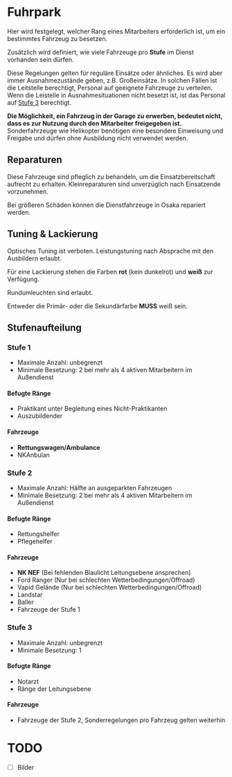 # Fuhrpark
Hier wird festgelegt, welcher Rang eines Mitarbeiters erforderlich ist, um ein bestimmtes Fahrzeug zu besetzen.

Zusätzlich wird definiert, wie viele Fahrzeuge pro **Stufe** im Dienst vorhanden sein dürfen.

Diese Regelungen gelten für reguläre Einsätze oder ähnliches. Es wird aber immer Ausnahmezustände geben, z.B. Großeinsätze.
In solchen Fällen ist die Leitstelle berechtigt, Personal auf geeignete Fahrzeuge zu verteilen.
Wenn die Leistelle in Ausnahmesituationen nicht besetzt ist, ist das Personal auf [Stufe 3](#stufe-3) berechtigt.

**Die Möglichkeit, ein Fahrzeug in der Garage zu erwerben, bedeutet nicht, dass es zur Nutzung durch den Mitarbeiter freigegeben ist.**
Sonderfahrzeuge wie Helikopter benötigen eine besondere Einweisung und Freigabe und dürfen ohne Ausbildung nicht verwendet werden.

## Reparaturen

Diese Fahrzeuge sind pfleglich zu behandeln, um die Einsatzbereitschaft aufrecht zu erhalten.
Kleinreparaturen sind unverzüglich nach Einsatzende vorzunehmen.

Bei größeren Schäden können die Dienstfahrzeuge in Osaka repariert werden.

## Tuning & Lackierung

Optisches Tuning ist verboten. Leistungstuning nach Absprache mit den Ausbildern erlaubt.

Für eine Lackierung stehen die Farben **rot** (kein dunkelrot) und **weiß** zur Verfügung. 

Rundumleuchten sind erlaubt.

Entweder die Primär- oder die Sekundärfarbe **MUSS** weiß sein.

## Stufenaufteilung

### Stufe 1
- Maximale Anzahl: unbegrenzt
- Minimale Besetzung: 2 bei mehr als 4 aktiven Mitarbeitern im Außendienst

#### Befugte Ränge
- Praktikant unter Begleitung eines Nicht-Praktikanten
- Auszubildender

#### Fahrzeuge
- **Rettungswagen/Ambulance**
- NKAnbulan

### Stufe 2
- Maximale Anzahl: Hälfte an ausgeparkten Fahrzeugen
- Minimale Besetzung: 2 bei mehr als 4 aktiven Mitarbeitern im Außendienst

#### Befugte Ränge
- Rettungshelfer
- Pflegehelfer

#### Fahrzeuge
- **NK NEF** (Bei fehlenden Blaulicht Leitungsebene ansprechen)
- Ford Ranger (Nur bei schlechten Wetterbedingungen/Offroad)
- Vapid Gelände (Nur bei schlechten Wetterbedingungen/Offroad)
- Landstar
- Baller
- Fahrzeuge der Stufe 1

### Stufe 3
- Maximale Anzahl: unbegrenzt
- Minimale Besetzung: 1

#### Befugte Ränge
- Notarzt
- Ränge der Leitungsebene

#### Fahrzeuge
- Fahrzeuge der Stufe 2, Sonderregelungen pro Fahrzeug gelten weiterhin




# TODO

- [ ] Bilder

